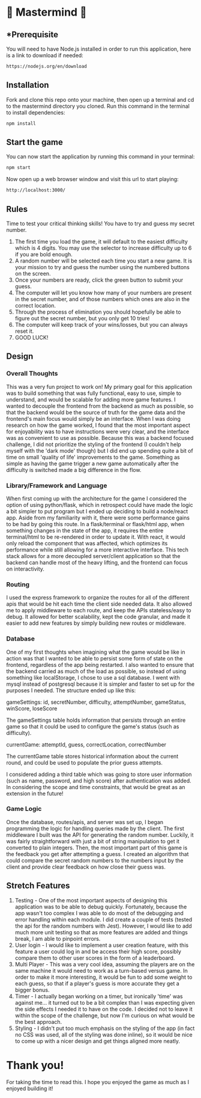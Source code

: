 # 🧠 Mastermind 🧠

## *Prerequisite

You will need to have Node.js installed in order to run this application, here is a link to download if needed:

```bash
https://nodejs.org/en/download
```
## Installation
Fork and clone this repo onto your machine, then open up a terminal and cd to the mastermind directory you cloned. Run this command in the terminal to install dependencies:
```bash
npm install
```
## Start the game

You can now start the application by running this command in your terminal:

```bash
npm start
```
Now open up a web browser window and visit this url to start playing:
```bash
http://localhost:3000/
```
## Rules 
Time to test your critical thinking skills! You have to try and guess my secret number. 

1. The first time you load the game, it will default to the easiest difficulty which is 4 digits. You may use the selector to increase difficulty up to 6 if you are bold enough.
2. A random number will be selected each time you start a new game. It is your mission to try and guess the number using the numbered buttons on the screen.
3. Once your numbers are ready, click the green button to submit your guess.
4. The computer will let you know how many of your numbers are present in the secret number, and of those numbers which ones are also in the correct location.
5. Through the process of elimination you should hopefully be able to figure out the secret number, but you only get 10 tries!
6. The computer will keep track of your wins/losses, but you can always reset it.
7. GOOD LUCK!

## Design

### Overall Thoughts
This was a very fun project to work on! My primary goal for this application was to build something that was fully functional, easy to use, simple to understand, and would be scalable for adding more game features. I wanted to decouple the frontend from the backend as much as possible, so that the backend would be the source of truth for the game data and the frontend's main focus would simply be an interface. When I was doing research on how the game worked, I found that the most important aspect for enjoyability was to have instructions were very clear, and the interface was as convenient to use as possible. Because this was a backend focused challenge, I did not prioritize the styling of the frontend (I couldn't help myself with the 'dark mode' though) but I did end up spending quite a bit of time on small 'quality of life' improvements to the game. Something as simple as having the game trigger a new game automatically after the difficulty is switched made a big difference in the flow. 

### Library/Framework and Language
When first coming up with the architecture for the game I considered the option of using python/flask, which in retrospect could have made the logic a bit simpler to put program but I ended up deciding to build a node/react app. Aside from my familiarity with it, there were some performance gains to be had by going this route. In a flask/terminal or flask/html app, when something changes in the state of the app, it requires the entire terminal/html to be re-rendered in order to update it. With react, it would only reload the component that was affected, which optimizes its performance while still allowing for a more interactive interface. This tech stack allows for a more decoupled server/client application so that the backend can handle most of the heavy lifting, and the frontend can focus on interactivity.

### Routing
I used the express framework to organize the routes for all of the different apis that would be hit each time the client side needed data. It also allowed me to apply middleware to each route, and keep the APIs stateless/easy to debug. It allowed for better scalability, kept the code granular, and made it easier to add new features by simply building new routes or middleware. 

### Database
One of my first thoughts when imagining what the game would be like in action was that I wanted to be able to persist some form of state on the frontend, regardless of the app being restarted. I also wanted to ensure that the backend carried as much of the load as possible, so instead of using something like localStorage, I chose to use a sql database. I went with mysql instead of postgresql because it is simpler and faster to set up for the purposes I needed. The structure ended up like this:

gameSettings:
  id,
  secretNumber,
  difficulty,
  attemptNumber,
  gameStatus, 
  winScore,
  loseScore

The gameSettings table holds information that persists through an entire game so that it could be used to configure the game's status (such as difficulty).


  currentGame:
    attemptId,
    guess,
    correctLocation,
    correctNumber

The currentGame table stores historical information about the current round, and could be used to populate the prior guess attempts.

I considered adding a third table which was going to store user information (such as name, password, and high score) after authentication was added. In considering the scope and time constraints, that would be great as an extension in the future!

### Game Logic
Once the database, routes/apis, and server was set up, I began programming the logic for handling queries made by the client. The first middleware I built was the API for generating the random number. Luckily, it was fairly straightforward with just a bit of string manipulation to get it converted to plain integers. Then, the most important part of this game is the feedback you get after attempting a guess. I created an algorithm that could compare the secret random numbers to the numbers input by the client and provide clear feedback on how close their guess was. 

## Stretch Features
1. Testing - One of the most important aspects of designing this application was to be able to debug quickly. Fortunately, because the app wasn't too complex I was able to do most of the debugging and error handling within each module. I did create a couple of tests (tested the api for the random numbers with Jest). However, I would like to add much more unit testing so that as more features are added and things break, I am able to pinpoint errors.
2. User login - I would like to implement a user creation feature, with this feature a user could log in and be access their high score, possibly compare them to other user scores in the form of a leaderboard.
3. Multi Player - This was a very cool idea, assuming the players are on the same machine it would need to work as a turn-based versus game. In order to make it more interesting, it would be fun to add some weight to each guess, so that if a player's guess is more accurate they get a bigger bonus.
4. Timer - I actually began working on a timer, but ironically 'time' was against me... it turned out to be a bit complex than I was expecting given the side effects I needed it to have on the code. I decided not to leave it within the scope of the challenge, but now I'm curious on what would be the best approach.
5. Styling - I didn't put too much emphasis on the styling of the app (in fact no CSS was used, all of the styling was done inline), so it would be nice to come up with a nicer design and get things aligned more neatly.

# Thank you!
For taking the time to read this. I hope you enjoyed the game as much as I enjoyed building it!
